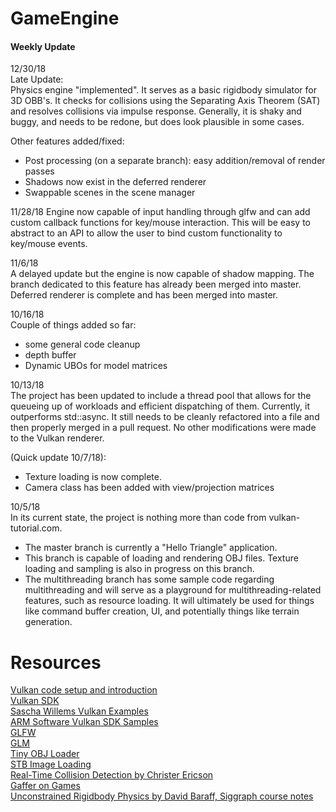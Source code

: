 # GameEngine

#### Weekly Update
12/30/18  
Late Update:  
Physics engine "implemented". It serves as a basic rigidbody simulator for 3D OBB's. It checks for collisions using the Separating Axis Theorem (SAT) and resolves collisions via impulse response. Generally, it is shaky and buggy, and needs to be redone, but does look plausible in some cases.

Other features added/fixed:
- Post processing (on a separate branch): easy addition/removal of render passes
- Shadows now exist in the deferred renderer
- Swappable scenes in the scene manager


11/28/18
Engine now capable of input handling through glfw and can add custom callback functions for key/mouse interaction. This will be easy to abstract to an API to allow the user to bind custom functionality to key/mouse events.

11/6/18  
A delayed update but the engine is now capable of shadow mapping. The branch dedicated to this feature has already been merged into master. Deferred renderer is complete and has been merged into master.

10/16/18  
Couple of things added so far:
- some general code cleanup  
- depth buffer  
- Dynamic UBOs for model matrices  

10/13/18  
The project has been updated to include a thread pool that allows for the queueing up of workloads and efficient dispatching of them. Currently, it outperforms std::async. It still needs to be cleanly refactored into a file and then properly merged in a pull request. No other modifications were made to the Vulkan renderer.  

(Quick update 10/7/18):  
* Texture loading is now complete.
* Camera class has been added with view/projection matrices  

10/5/18  
In its current state, the project is nothing more than code from vulkan-tutorial.com.  
* The master branch is currently a "Hello Triangle" application.
* This branch is capable of loading and rendering OBJ files. Texture loading and sampling is also in progress on this branch.
* The multithreading branch has some sample code regarding multithreading and will serve as a playground for multithreading-related features, such as resource loading. It will ultimately be used for things like command buffer creation, UI, and potentially things like terrain generation.  

# Resources
[Vulkan code setup and introduction](https://vulkan-tutorial.com/)  
[Vulkan SDK](https://www.lunarg.com/vulkan-sdk/)  
[Sascha Willems Vulkan Examples](https://github.com/SaschaWillems/Vulkan)  
[ARM Software Vulkan SDK Samples](https://github.com/ARM-software/vulkan-sdk)  
[GLFW](http://www.glfw.org/)  
[GLM](https://github.com/g-truc/glm/releases)  
[Tiny OBJ Loader](https://github.com/syoyo/tinyobjloader)  
[STB Image Loading](https://github.com/nothings/stb)  
[Real-Time Collision Detection by Christer Ericson](https://realtimecollisiondetection.net/)  
[Gaffer on Games](https://gafferongames.com/)  
[Unconstrained Rigidbody Physics by David Baraff, Siggraph course notes](https://www.cs.cmu.edu/~baraff/sigcourse/notesd1.pdf)  
